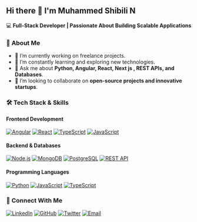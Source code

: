 
## **Hi there 👋 I'm Muhammed Shibili N**  

💻 **Full-Stack Developer | Passionate About Building Scalable Applications**  

### 🚀 **About Me**  
- 🔭 I’m currently working on freelance projects.  
- 🌱 I’m constantly learning and exploring new technologies.  
- 💬 Ask me about **Python, Angular, React, Next js , REST APIs, and Databases**.  
- 👯 I’m looking to collaborate on **open-source projects and innovative startups**.  

### 🛠 **Tech Stack & Skills**  

#### **Frontend Development**  
[![Angular](https://img.shields.io/badge/Angular-DD0031?style=for-the-badge&logo=angular&logoColor=white)](https://angular.io/) [![React](https://img.shields.io/badge/React-61DAFB?style=for-the-badge&logo=react&logoColor=white)](https://reactjs.org/)  [![TypeScript](https://img.shields.io/badge/TypeScript-3178C6?style=for-the-badge&logo=typescript&logoColor=white)](https://www.typescriptlang.org/)  [![JavaScript](https://img.shields.io/badge/JavaScript-F7DF1E?style=for-the-badge&logo=javascript&logoColor=black)](https://developer.mozilla.org/en-US/docs/Web/JavaScript)  

#### **Backend & Databases**  
[![Node.js](https://img.shields.io/badge/Node.js-339933?style=for-the-badge&logo=node.js&logoColor=white)](https://nodejs.org/) [![MongoDB](https://img.shields.io/badge/MongoDB-47A248?style=for-the-badge&logo=mongodb&logoColor=white)](https://www.mongodb.com/)  [![PostgreSQL](https://img.shields.io/badge/PostgreSQL-336791?style=for-the-badge&logo=postgresql&logoColor=white)](https://www.postgresql.org/) [![REST API](https://img.shields.io/badge/REST-02569B?style=for-the-badge&logo=rest&logoColor=white)](#)  

#### **Programming Languages**  
[![Python](https://img.shields.io/badge/Python-3776AB?style=for-the-badge&logo=python&logoColor=white)](https://www.python.org/) [![JavaScript](https://img.shields.io/badge/JavaScript-F7DF1E?style=for-the-badge&logo=javascript&logoColor=black)](https://developer.mozilla.org/en-US/docs/Web/JavaScript) [![TypeScript](https://img.shields.io/badge/TypeScript-3178C6?style=for-the-badge&logo=typescript&logoColor=white)](https://www.typescriptlang.org/)  
 
### 🔗 **Connect With Me**  
[![LinkedIn](https://img.shields.io/badge/LinkedIn-0A66C2?style=for-the-badge&logo=linkedin&logoColor=white)](https://www.linkedin.com/in/muhammedshibilin) [![GitHub](https://img.shields.io/badge/GitHub-181717?style=for-the-badge&logo=github&logoColor=white)](https://github.com/ziblyy) [![Twitter](https://img.shields.io/badge/Twitter-1DA1F2?style=for-the-badge&logo=twitter&logoColor=white)](https://twitter.com/muhammedshibilin) [![Email](https://img.shields.io/badge/Email-D14836?style=for-the-badge&logo=gmail&logoColor=white)](mailto:nkshibili17@gmail.com)
 


